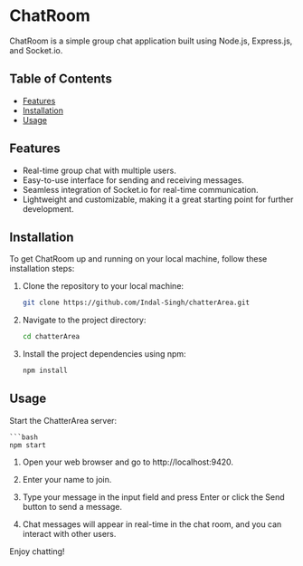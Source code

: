 # ChatRoom

ChatRoom is a simple group chat application built using Node.js, Express.js, and Socket.io.

## Table of Contents

- [Features](#features)
- [Installation](#installation)
- [Usage](#usage)

## Features

- Real-time group chat with multiple users.
- Easy-to-use interface for sending and receiving messages.
- Seamless integration of Socket.io for real-time communication.
- Lightweight and customizable, making it a great starting point for further development.

## Installation

To get ChatRoom up and running on your local machine, follow these installation steps:

1. Clone the repository to your local machine:

   ```bash
   git clone https://github.com/Indal-Singh/chatterArea.git

2. Navigate to the project directory:

    ```bash
    cd chatterArea

3. Install the project dependencies using npm:

    ```bash
    npm install

## Usage
Start the ChatterArea server:
    
    ```bash
    npm start

1. Open your web browser and go to http://localhost:9420.

2. Enter your name to join.

3. Type your message in the input field and press Enter or click the Send button to send a message.

4. Chat messages will appear in real-time in the chat room, and you can interact with other users.

Enjoy chatting!